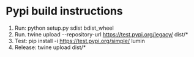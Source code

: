 # Pypi build instructions
1. Run: python setup.py sdist bdist_wheel
1. Run. twine upload --repository-url https://test.pypi.org/legacy/ dist/*
1. Test: pip install -i https://test.pypi.org/simple/ lumin
1. Release: twine upload dist/*